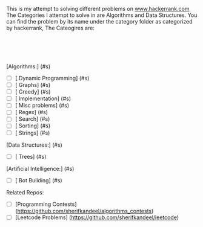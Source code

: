 This is my attempt to solving different problems on www.hackerrank.com
<br/>
The Categories I attempt to solve in are Algorithms and Data Structures.
You can find the problem by its name under the category folder as categorized by hackerrank, The Cateogires are:
<br/>
<br/>
<br/>
<br/>
<br/>
<br/>
[Algorithms:] (#s)
- [ ] [    Dynamic Programming] (#s)
- [ ] [    Graphs] (#s)
- [ ] [    Greedy] (#s)
- [ ] [    Implementation] (#s)
- [ ] [    Misc problems] (#s)
- [ ] [    Regex] (#s)
- [ ] [    Search] (#s)
- [ ] [    Sorting] (#s)
- [ ] [    Strings] (#s)

[Data Structures:] (#s)
- [ ] [   Trees] (#s) 

[Artificial Intelligence:] (#s)
- [ ] [    Bot Building] (#s)


Related Repos:
- [ ] [Programming Contests] (https://github.com/sherifkandeel/algorithms_contests)
- [ ] [Leetcode Problems] (https://github.com/sherifkandeel/leetcode)
